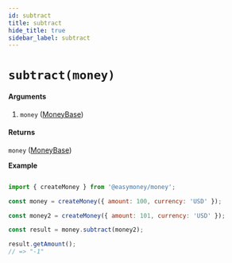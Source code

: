 ```yaml
---
id: subtract
title: subtract
hide_title: true
sidebar_label: subtract
---
```


# `subtract(money)`

#### Arguments

1. `money` ([MoneyBase](Description.md#moneybase))

#### Returns

`money` ([MoneyBase](Description.md#moneybase))


**Example**

```js

import { createMoney } from '@easymoney/money';

const money = createMoney({ amount: 100, currency: 'USD' });

const money2 = createMoney({ amount: 101, currency: 'USD' });

const result = money.subtract(money2);

result.getAmount();
// => "-1"

```